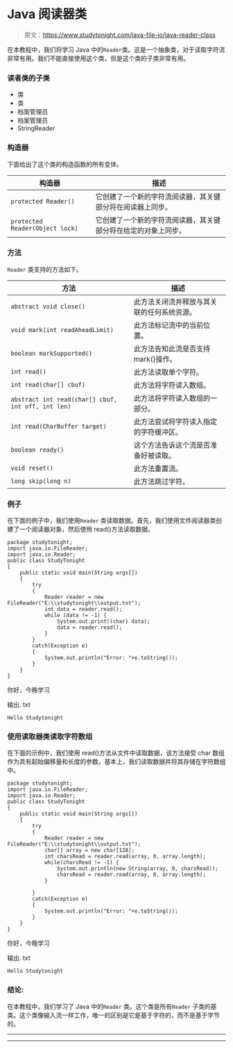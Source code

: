 # Java 阅读器类

> 原文：<https://www.studytonight.com/java-file-io/java-reader-class>

在本教程中，我们将学习 Java 中的`Reader`类。这是一个抽象类，对于读取字符流非常有用。我们不能直接使用这个类，但是这个类的子类非常有用。

### 读者类的子类

*   类
*   类
*   档案管理员
*   档案管理员
*   StringReader

### 构造器

下面给出了这个类的构造函数的所有变体。

| 构造器 | 描述 |
| --- | --- |
| `protected Reader()` | 它创建了一个新的字符流阅读器，其关键部分将在阅读器上同步。 |
| `protected Reader(Object lock)` | 它创建了一个新的字符流阅读器，其关键部分将在给定的对象上同步。 |

### 方法

`Reader` 类支持的方法如下。

| 方法 | 描述 |
| --- | --- |
| `abstract void close()` | 此方法关闭流并释放与其关联的任何系统资源。 |
| `void mark(int readAheadLimit)` | 此方法标记流中的当前位置。 |
| `boolean markSupported()` | 此方法告知此流是否支持 mark()操作。 |
| `int read()` | 此方法读取单个字符。 |
| `int read(char[] cbuf)` | 此方法将字符读入数组。 |
| `abstract int read(char[] cbuf, int off, int len)` | 此方法将字符读入数组的一部分。 |
| `int read(CharBuffer target)` | 此方法尝试将字符读入指定的字符缓冲区。 |
| `boolean ready()` | 这个方法告诉这个流是否准备好被读取。 |
| `void reset()` | 此方法重置流。 |
| `long skip(long n)` | 此方法跳过字符。 |

### 例子

在下面的例子中，我们使用`Reader` 类读取数据。首先，我们使用文件阅读器类创建了一个阅读器对象，然后使用 read()方法读取数据。

```
package studytonight;
import java.io.FileReader;
import java.io.Reader;
public class StudyTonight 
{
	public static void main(String args[])
	{
		try
		{   			
			Reader reader = new FileReader("E:\\studytonight\\output.txt");  
			int data = reader.read();  
			while (data != -1) {  
				System.out.print((char) data);  
				data = reader.read();  
			}  
		}
		catch(Exception e)
		{
			System.out.println("Error: "+e.toString());
		}
	}
}
```

你好，今晚学习

输出. txt

```
Hello Studytonight
```

### 使用读取器类读取字符数组

在下面的示例中，我们使用 read()方法从文件中读取数据，该方法接受 char 数组作为具有起始偏移量和长度的参数。基本上，我们读取数据并将其存储在字符数组中。

```
package studytonight;
import java.io.FileReader;
import java.io.Reader;
public class StudyTonight 
{
	public static void main(String args[])
	{
		try
		{   			
			Reader reader = new FileReader("E:\\studytonight\\output.txt");  
			char[] array = new char[128];
			int charsRead = reader.read(array, 0, array.length);
			while(charsRead != -1) {
			    System.out.println(new String(array, 0, charsRead));
			    charsRead = reader.read(array, 0, array.length);
			}

		}
		catch(Exception e)
		{
			System.out.println("Error: "+e.toString());
		}
	}
}
```

你好，今晚学习

输出. txt

```
Hello Studytonight
```

### 结论:

在本教程中，我们学习了 Java 中的`Reader` 类。这个类是所有`Reader` 子类的基类。这个类像输入流一样工作，唯一的区别是它是基于字符的，而不是基于字节的。

* * *

* * *